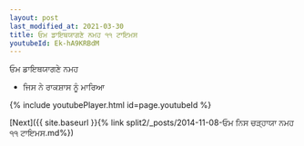 ```yaml
---
layout: post
last_modified_at: 2021-03-30
title: ਓਮ ਡਾਇਥਯਾਗਣੇ ਨਮਹ ੧੧ ਟਾਇਮਸ
youtubeId: Ek-hA9KRBdM
---
```

 
 
 ਓਮ ਡਾਇਥਯਾਗਣੇ ਨਮਹ  
 
 -  ਜਿਸ ਨੇ ਰਾਕਸ਼ਾਸ ਨੂੰ ਮਾਰਿਆ 
 
  
 
  
 
 
 
 
 
 


{% include youtubePlayer.html id=page.youtubeId %}
 
[Next]({{ site.baseurl }}{% link  split2/_posts/2014-11-08-ਓਮ ਨਿਸ ਚੜ੍ਹਾਯਾ ਨਮਹ ੧੧ ਟਾਇਮਸ.md%})
 

